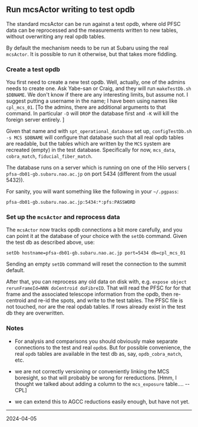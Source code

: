 ## Run mcsActor writing to test opdb

The standard mcsActor can be run against a test opdb, where old PFSC data can be reprocessed and the measurements written to new tables, without overwriting any real opdb tables.

By default the mechanism needs to be run at Subaru using the real `mcsActor`. It is possible to run it otherwise, but that takes more fiddling.

### Create a test opdb

You first need to create a new test opdb. Well, actually, one of the admins needs to create one. Ask Yabe-san or Craig, and they will run `makeTestDb.sh $DBNAME`. We don't know if there are any interesting limits, but assume not. I suggest putting a username in the name; I have been using names like `cpl_mcs_01`. [To the admins, there are additional arguments to that command. In particular `-D` will `DROP` the database first and `-K` will kill the foreign server entirely. ]

Given that name and with `spt_operational_database` set up, `configTestDb.sh -s MCS $DBNAME` will configure that database such that all real opdb tables are readable, but the tables which are written by the `MCS` system are recreated (empty) in the test database. Specifically for now, `mcs_data`, `cobra_match`, `fiducial_fiber_match`.

The database runs on a server which is running on one of the Hilo servers (` pfsa-db01-gb.subaru.nao.ac.jp` on port 5434 (different from the usual 5432)).

For sanity, you will want something like the following in your `~/.pgpass`:

  `pfsa-db01-gb.subaru.nao.ac.jp:5434:*:pfs:PASSWORD`

### Set up the `mcsActor` and reprocess data

The `mcsActor` now tracks opdb connections a bit more carefully, and you can point it at the database of your choice with the `setDb` command. Given the test db as described above, use:

  `setDb hostname=pfsa-db01-gb.subaru.nao.ac.jp port=5434 db=cpl_mcs_01`

Sending an empty `setDb` command will reset the connection to the summit default.

After that, you can reprocess any old data on disk with, e.g. `expose object rerunFrameId=NNN doCentroid doFibreID`. That will read the PFSC for for that frame and the associated telescope information from the opdb, then re-centroid and re-id the spots, and write to the test tables. The PFSC file is not touched, nor are the real opdab tables. If rows already exist in the test db they are overwritten.

### Notes

 - For analysis and comparisons you should obviously make separate connections to the test and real `opdb`s. But for possible convenience, the real `opdb` tables are available in the test db as, say, `opdb_cobra_match`, etc.

 - we are not correctly versioning or conveniently linking the MCS boresight, so that will probably be wrong for rereductions. [Hmm, I thought we talked about adding a column to the `mcs_exposure` table.... -- CPL]

 - we can extend this to AGCC reductions easily enough, but have not yet.


 -------

 2024-04-05
